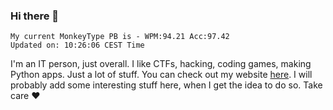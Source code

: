 ### Hi there 👋
<!-- PB START -->
```
My current MonkeyType PB is - WPM:94.21 Acc:97.42
Updated on: 10:26:06 CEST Time
```
<!-- PB END -->
I'm an IT person, just overall. I like CTFs, hacking, coding games, making Python apps. Just a lot of stuff.
You can check out my website [here](https://skill3472.github.io/).
I will probably add some interesting stuff here, when I get the idea to do so. Take care ❤️
